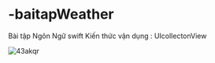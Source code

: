 # -baitapWeather

Bài tập Ngôn Ngữ swift 
Kiến thức vận dụng : UIcollectonView 



![43akqr](https://user-images.githubusercontent.com/59416155/83290328-b058af80-a210-11ea-8f86-f493174b4f1d.gif)
